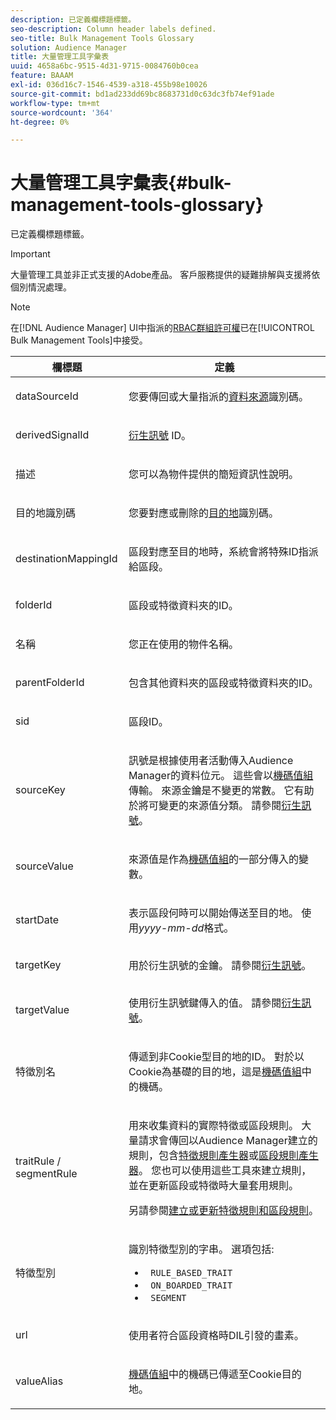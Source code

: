 ```yaml
---
description: 已定義欄標題標籤。
seo-description: Column header labels defined.
seo-title: Bulk Management Tools Glossary
solution: Audience Manager
title: 大量管理工具字彙表
uuid: 4658a6bc-9515-4d31-9715-0084760b0cea
feature: BAAAM
exl-id: 036d16c7-1546-4539-a318-455b98e10026
source-git-commit: bd1ad233dd69bc8683731d0c63dc3fb74ef91ade
workflow-type: tm+mt
source-wordcount: '364'
ht-degree: 0%

---
```


# 大量管理工具字彙表{#bulk-management-tools-glossary}

已定義欄標題標籤。

>[!IMPORTANT]
>
>大量管理工具並非正式支援的Adobe產品。 客戶服務提供的疑難排解與支援將依個別情況處理。

<!-- 

<p>r_bulk_glossary.xml </p>

 -->

>[!NOTE]
>
>在[!DNL Audience Manager] UI中指派的[RBAC群組許可權](../../features/administration/administration-overview.md)已在[!UICONTROL Bulk Management Tools]中接受。

<table id="table_2C2BC2FB3EFC443C9A5AE18EFC6FABFD"> 
 <thead> 
  <tr> 
   <th colname="col1" class="entry"> 欄標題 </th> 
   <th colname="col2" class="entry"> 定義 </th> 
  </tr> 
 </thead>
 <tbody> 
  <tr> 
   <td colname="col1"> <p> <span class="term"> dataSourceId</span> </p> </td> 
   <td colname="col2"> <p>您要傳回或大量指派的<a href="../../features/datasources-list-and-settings.md#data-sources-list-and-settings">資料來源</a>識別碼。 </p> </td> 
  </tr> 
  <tr> 
   <td colname="col1"> <p> <span class="term"> derivedSignalId</span> </p> </td> 
   <td colname="col2"> <p><a href="../../features/derived-signals.md">衍生訊號</a> ID。 </p> </td> 
  </tr> 
  <tr> 
   <td colname="col1"> <p> <span class="term">描述</span> </p> </td> 
   <td colname="col2"> <p>您可以為物件提供的簡短資訊性說明。 </p> </td> 
  </tr> 
  <tr> 
   <td colname="col1"> <p> <span class="term">目的地識別碼</span> </p> </td> 
   <td colname="col2"> <p>您要對應或刪除的<a href="../../features/destinations/destinations.md">目的地</a>識別碼。 </p> </td> 
  </tr> 
  <tr> 
   <td colname="col1"> <p> <span class="term"> destinationMappingId</span> </p> </td> 
   <td colname="col2"> <p>區段對應至目的地時，系統會將特殊ID指派給區段。 </p> </td> 
  </tr> 
  <tr> 
   <td colname="col1"> <p> <span class="term"> folderId</span> </p> </td> 
   <td colname="col2"> <p>區段或特徵資料夾的ID。 </p> </td> 
  </tr> 
  <tr> 
   <td colname="col1"> <p> <span class="term">名稱</span> </p> </td> 
   <td colname="col2"> <p>您正在使用的物件名稱。 </p> </td> 
  </tr> 
  <tr> 
   <td colname="col1"> <p> <span class="term"> parentFolderId</span> </p> </td> 
   <td colname="col2"> <p>包含其他資料夾的區段或特徵資料夾的ID。 </p> </td> 
  </tr> 
  <tr> 
   <td colname="col1"> <p> <span class="term"> sid</span> </p> </td> 
   <td colname="col2"> <p>區段ID。 </p> </td> 
  </tr> 
  <tr> 
   <td colname="col1"> <p> <span class="term"> sourceKey</span> </p> </td> 
   <td colname="col2"> <p>訊號是根據使用者活動傳入<span class="keyword">Audience Manager</span>的資料位元。 這些會以<a href="../../reference/key-value-pairs-explained.md">機碼值組</a>傳輸。 來源金鑰是不變更的常數。 它有助於將可變更的來源值分類。 請參閱<a href="../../features/derived-signals.md">衍生訊號</a>。 </p> </td> 
  </tr> 
  <tr> 
   <td colname="col1"> <p> <span class="term"> sourceValue</span> </p> </td> 
   <td colname="col2"> <p>來源值是作為<a href="../../reference/key-value-pairs-explained.md">機碼值組</a>的一部分傳入的變數。 </p> </td> 
  </tr> 
  <tr> 
   <td colname="col1"> <p> <span class="term"> startDate</span> </p> </td> 
   <td colname="col2"> <p>表示區段何時可以開始傳送至目的地。 使用<i>yyyy-mm-dd</i>格式。 </p> </td> 
  </tr> 
  <tr> 
   <td colname="col1"> <p> <span class="term"> targetKey</span> </p> </td> 
   <td colname="col2">用於衍生訊號的金鑰。 請參閱<a href="../../features/derived-signals.md">衍生訊號</a>。 </td> 
  </tr> 
  <tr> 
   <td colname="col1"> <p> <span class="term"> targetValue</span> </p> </td> 
   <td colname="col2"> <p>使用衍生訊號鍵傳入的值。 請參閱<a href="../../features/derived-signals.md">衍生訊號</a>。 </p> </td> 
  </tr> 
  <tr> 
   <td colname="col1"> <p> <span class="term">特徵別名</span> </p> </td> 
   <td colname="col2"> <p>傳遞到非Cookie型目的地的ID。 對於以Cookie為基礎的目的地，這是<a href="../../reference/key-value-pairs-explained.md">機碼值組</a>中的機碼。 </p> </td> 
  </tr> 
  <tr> 
   <td colname="col1"> <p> <span class="term"> traitRule / segmentRule</span> </p> </td> 
   <td colname="col2"> <p>用來收集資料的實際特徵或區段規則。 大量請求會傳回以<span class="keyword">Audience Manager</span>建立的規則，包含<a href="../../features/traits/about-trait-builder.md">特徵規則產生器</a>或<a href="../../features/segments/segment-builder.md">區段規則產生器</a>。 您也可以使用這些工具來建立規則，並在更新區段或特徵時大量套用規則。 </p> <p>另請參閱<a href="../../reference/bulk-management-tools/bulk-rules.md">建立或更新特徵規則和區段規則</a>。 </p> </td> 
  </tr> 
  <tr> 
   <td colname="col1"> <p> <span class="term">特徵型別</span> </p> </td> 
   <td colname="col2"> <p>識別特徵型別的字串。 選項包括: </p> 
    <ul id="ul_AB5B4F87B14241DCBBE44B0B7BD4EF72"> 
     <li id="li_21F9412CDDC64FAA888C6542E284C436"> <code> RULE_BASED_TRAIT</code> </li> 
     <li id="li_5A5EA9A1EC5C45C991875EBBE7979A5A"> <code> ON_BOARDED_TRAIT </code> </li> 
     <li id="li_F38B58ADE3324E97A71E3F94F11945BE"> <code> SEGMENT</code> </li> 
    </ul> </td> 
  </tr> 
  <tr> 
   <td colname="col1"> <p> <span class="term"> url</span> </p> </td> 
   <td colname="col2"> <p>使用者符合區段資格時DIL引發的畫素。 </p> </td> 
  </tr> 
  <tr> 
   <td colname="col1"> <p> <span class="term"> valueAlias</span> </p> </td> 
   <td colname="col2"> <p><a href="../../reference/key-value-pairs-explained.md">機碼值組</a>中的機碼已傳遞至Cookie目的地。 </p> </td> 
  </tr> 
 </tbody> 
</table>
